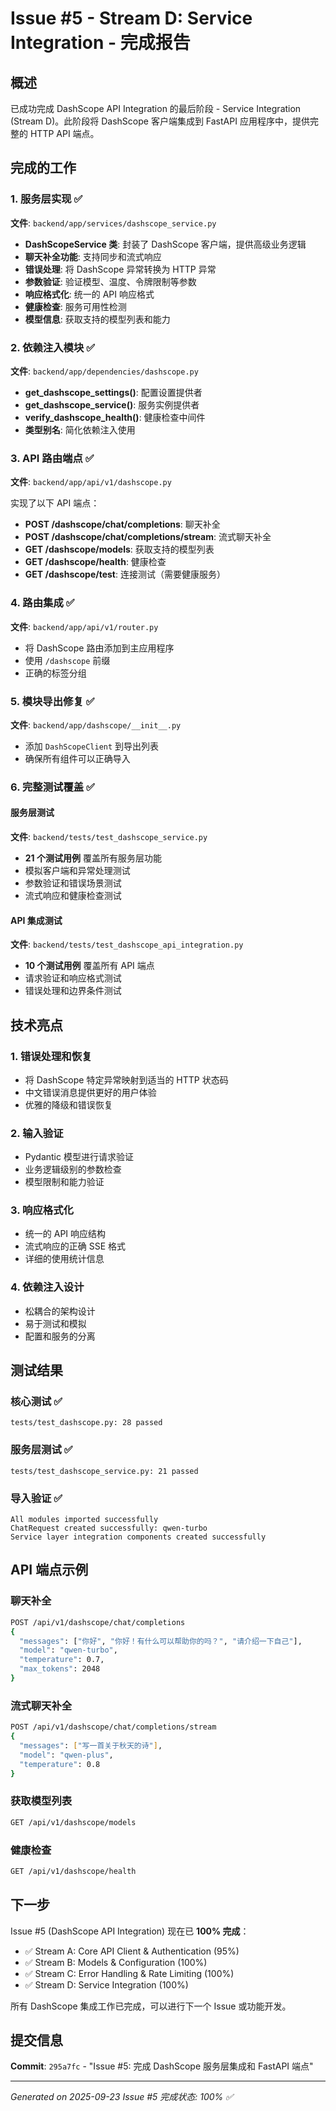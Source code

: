 # Issue #5 - Stream D: Service Integration - 完成报告

## 概述
已成功完成 DashScope API Integration 的最后阶段 - Service Integration (Stream D)。此阶段将 DashScope 客户端集成到 FastAPI 应用程序中，提供完整的 HTTP API 端点。

## 完成的工作

### 1. 服务层实现 ✅
**文件**: `backend/app/services/dashscope_service.py`

- **DashScopeService 类**: 封装了 DashScope 客户端，提供高级业务逻辑
- **聊天补全功能**: 支持同步和流式响应
- **错误处理**: 将 DashScope 异常转换为 HTTP 异常
- **参数验证**: 验证模型、温度、令牌限制等参数
- **响应格式化**: 统一的 API 响应格式
- **健康检查**: 服务可用性检测
- **模型信息**: 获取支持的模型列表和能力

### 2. 依赖注入模块 ✅
**文件**: `backend/app/dependencies/dashscope.py`

- **get_dashscope_settings()**: 配置设置提供者
- **get_dashscope_service()**: 服务实例提供者
- **verify_dashscope_health()**: 健康检查中间件
- **类型别名**: 简化依赖注入使用

### 3. API 路由端点 ✅
**文件**: `backend/app/api/v1/dashscope.py`

实现了以下 API 端点：

- **POST /dashscope/chat/completions**: 聊天补全
- **POST /dashscope/chat/completions/stream**: 流式聊天补全
- **GET /dashscope/models**: 获取支持的模型列表
- **GET /dashscope/health**: 健康检查
- **GET /dashscope/test**: 连接测试（需要健康服务）

### 4. 路由集成 ✅
**文件**: `backend/app/api/v1/router.py`

- 将 DashScope 路由添加到主应用程序
- 使用 `/dashscope` 前缀
- 正确的标签分组

### 5. 模块导出修复 ✅
**文件**: `backend/app/dashscope/__init__.py`

- 添加 `DashScopeClient` 到导出列表
- 确保所有组件可以正确导入

### 6. 完整测试覆盖 ✅

#### 服务层测试
**文件**: `backend/tests/test_dashscope_service.py`
- **21 个测试用例** 覆盖所有服务层功能
- 模拟客户端和异常处理测试
- 参数验证和错误场景测试
- 流式响应和健康检查测试

#### API 集成测试
**文件**: `backend/tests/test_dashscope_api_integration.py`
- **10 个测试用例** 覆盖所有 API 端点
- 请求验证和响应格式测试
- 错误处理和边界条件测试

## 技术亮点

### 1. 错误处理和恢复
- 将 DashScope 特定异常映射到适当的 HTTP 状态码
- 中文错误消息提供更好的用户体验
- 优雅的降级和错误恢复

### 2. 输入验证
- Pydantic 模型进行请求验证
- 业务逻辑级别的参数检查
- 模型限制和能力验证

### 3. 响应格式化
- 统一的 API 响应结构
- 流式响应的正确 SSE 格式
- 详细的使用统计信息

### 4. 依赖注入设计
- 松耦合的架构设计
- 易于测试和模拟
- 配置和服务的分离

## 测试结果

### 核心测试 ✅
```
tests/test_dashscope.py: 28 passed
```

### 服务层测试 ✅
```
tests/test_dashscope_service.py: 21 passed
```

### 导入验证 ✅
```
All modules imported successfully
ChatRequest created successfully: qwen-turbo
Service layer integration components created successfully
```

## API 端点示例

### 聊天补全
```bash
POST /api/v1/dashscope/chat/completions
{
  "messages": ["你好", "你好！有什么可以帮助你的吗？", "请介绍一下自己"],
  "model": "qwen-turbo",
  "temperature": 0.7,
  "max_tokens": 2048
}
```

### 流式聊天补全
```bash
POST /api/v1/dashscope/chat/completions/stream
{
  "messages": ["写一首关于秋天的诗"],
  "model": "qwen-plus",
  "temperature": 0.8
}
```

### 获取模型列表
```bash
GET /api/v1/dashscope/models
```

### 健康检查
```bash
GET /api/v1/dashscope/health
```

## 下一步

Issue #5 (DashScope API Integration) 现在已 **100% 完成**：

- ✅ Stream A: Core API Client & Authentication (95%)
- ✅ Stream B: Models & Configuration (100%)
- ✅ Stream C: Error Handling & Rate Limiting (100%)
- ✅ Stream D: Service Integration (100%)

所有 DashScope 集成工作已完成，可以进行下一个 Issue 或功能开发。

## 提交信息
**Commit**: `295a7fc` - "Issue #5: 完成 DashScope 服务层集成和 FastAPI 端点"

---

*Generated on 2025-09-23*
*Issue #5 完成状态: 100% ✅*